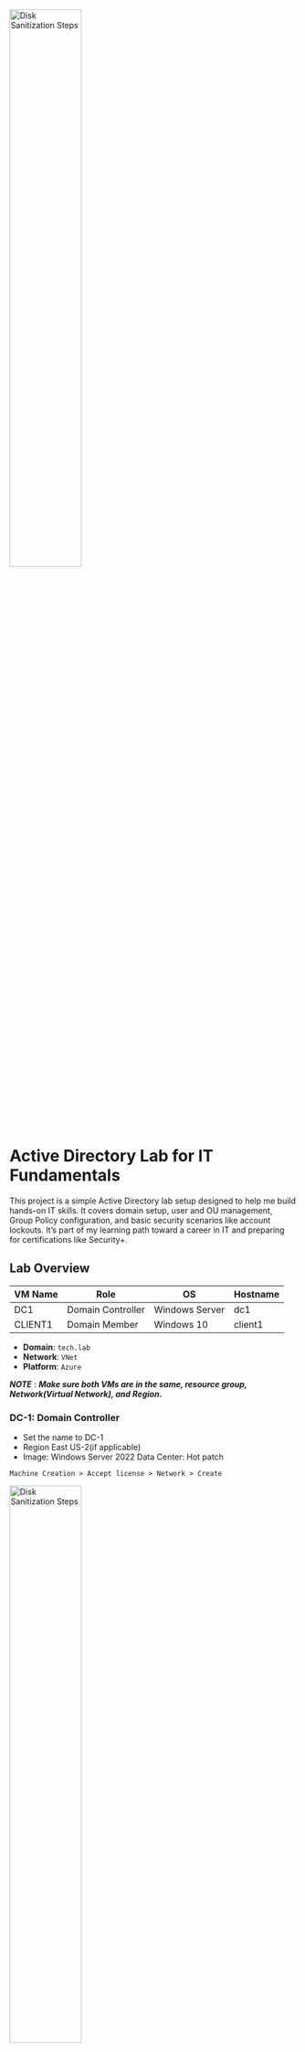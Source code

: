 <img src="https://github.com/user-attachments/assets/22c3bd7f-502f-4ea3-bd90-46030294f1a2" height="50%" width="50%" alt="Disk Sanitization Steps"/>

# Active Directory Lab for IT Fundamentals


This project is a simple Active Directory lab setup designed to help me build hands-on IT skills. It covers domain setup, user and OU management, Group Policy configuration, and basic security scenarios like account lockouts. It’s part of my learning path toward a career in IT and preparing for certifications like Security+.


## Lab Overview

| VM Name | Role              | OS             | Hostname |
|---------|-------------------|----------------|----------|
| DC1     | Domain Controller | Windows Server | dc1      |
| CLIENT1 | Domain Member     | Windows 10     | client1  |

- **Domain**: `tech.lab`
- **Network**: `VNet`
- **Platform**: `Azure`

***NOTE*** : ***Make sure both VMs are in the same, resource group, Network(Virtual Network), and Region.***

### DC-1: Domain Controller
- Set the name to DC-1
- Region East US-2(if applicable)
- Image: Windows Server 2022 Data Center: Hot patch

`Machine Creation > Accept license > Network > Create`



<img src="https://github.com/user-attachments/assets/915a2fa7-bd4a-4c3f-bae4-694c41040b7a" height="50%" width="50%" alt="Disk Sanitization Steps"/>
<img src="https://github.com/user-attachments/assets/2ed88557-6d94-475e-9a69-d58c0fda6185" height="50%" width="50%" alt="Disk Sanitization Steps"/>



### Client-1

- Repeat the same Steps as DC-1
- Set the disk image to `Windows 10 Prp`

<img src="https://github.com/user-attachments/assets/20aa4878-cbbd-4cc1-bf92-350fb54417f6" height="45%" width="45%" alt="Disk Sanitization Steps"/>

### Set DC-1 IP address to static

`Networking settings> Network Interface/ Ip configuration >  ip config > static`


<img src="https://github.com/user-attachments/assets/3cf34f23-a3f7-4426-b249-fec69a426074" height="20%" width="20%" alt="Disk Sanitization Steps"/>

<img src="https://github.com/user-attachments/assets/001706e6-670f-4a9a-b9bc-5e11e78ed6c3" height="50%" width="50%" alt="Disk Sanitization Steps"/>

<img src="https://github.com/user-attachments/assets/98801a0b-708b-4586-8a58-0ce55085cfd7" height="50%" width="50%" alt="Disk Sanitization Steps"/>

<img src="https://github.com/user-attachments/assets/885b59ad-1b68-4074-b4a6-8c07faa1df32" height="50%" width="50%" alt="Disk Sanitization Steps"/>

### Set Client-1 DNS server to DC-1 ip address

`Network settings > Network Interface/ Ip configuration > DNS servers > Custom > save`

<img src="https://github.com/user-attachments/assets/260d9797-0c32-42a7-b8c1-119303f114b1" height="50%" width="50%" alt="Disk Sanitization Steps"/>
<img src="https://github.com/user-attachments/assets/3e5b2a66-2e25-410f-9e0a-bfaea3ce1b3a" height="50%" width="50%" alt="Disk Sanitization Steps"/>



***At this stage, we’re ready to promote the server to a Domain Controller. This is where we install Active Directory Domain Services (AD DS) and create our new domain homelab.local. This step establishes the foundation for centralized user, group, and policy management across our network.***

- Login into the Domain Controller using Remote Desktop.
- Enter IP address of the Domain Controller and login.
- login name with and password

If prompted about security certificate problem just select yes.

<img src="https://github.com/user-attachments/assets/7ed441c2-230b-4c79-a6c8-574922b2afd1" height="35%" width="35%" alt="Disk Sanitization Steps"/>
<img src="https://github.com/user-attachments/assets/3e5b2a66-2e25-410f-9e0a-bfaea3ce1b3a" height="50%" width="50%" alt="Disk Sanitization Steps"/>

***Once the machine has loaded we are ready to install Active Directory Services***

### Step 1.

- On the server manager window, select Manage in the top right, then `Add roles and Features`
- Keep everything by default
- On the server `Select Server roles`, select, Active Directory and Domain Services, Add Features
- Accept restart the destination server automatically if required, Yes
- Then Install.

<img src="https://github.com/user-attachments/assets/0f4dd0f1-7660-47e2-8c72-6de176b3beb6" height="700%" width="700%" alt="Disk Sanitization Steps"/>

<img src="https://github.com/user-attachments/assets/d7d9934d-626b-4cbd-aae5-208806c07b5b" height="50%" width="50%" alt="Disk Sanitization Steps"/>


- **Now Promote promote the server by select the flag in the top right, and Promote**
- Select, add a new forest
- Now you name the Domain, Root domain name: `tech.lab` (or the name of your choice)
- Set a DSRM password
- You dont have to create a DNS delegation
- Install
- The DC will restart and you might lose connection.

<img src="https://github.com/user-attachments/assets/8ebc6dea-f7cf-4bb9-a80d-15d3e668508c" height="50%" width="50%" alt="Disk Sanitization Steps"/>

<img src="https://github.com/user-attachments/assets/083194f4-61df-4057-a638-9790ed5f7366" height="50%" width="50%" alt="Disk Sanitization Steps"/>

### Step 2
## Now we can attach the Client computer to the DC
- Start the machine and login via Remote Desktop.
- Go to System, Advanced System Settings.
- System properties, Computer name, change name to Client-1, Select Change.
- On `Memeber of`, select Domain, and Enter domain name of the DC we created.
- Then, Enter domain account name and password
- IF successful, You shoud see a "Welcome to the tech.lab domain" prompt, then restart.

<img src="https://github.com/user-attachments/assets/265cec82-bb2b-45e7-8596-8b90ffd1562f" height="50%" width="50%" alt="Disk Sanitization Steps"/>

<img src="https://github.com/user-attachments/assets/9cc540a0-0b4b-435e-a438-0e9dadec737d" height="50%" width="50%" alt="Disk Sanitization Steps"/>

**From now to login to the client you will have to do**: `tech.lab\your user account`

Just like this:

<img src="https://github.com/user-attachments/assets/d689eee8-320b-48e4-ab2d-a0a066119b03" height="35%" width="35%" alt="Disk Sanitization Steps"/>

### Verify that Client-1 is now part of the Domain...

- On the start menu, Select `Windows Administrative Tools Drop-down`
- Select Active Directory Users and Computers
- Select Drop-down on the domain controller
- Select Computers, and you should see Client-1.

<img src="https://github.com/user-attachments/assets/7ebd74f7-7093-465d-be25-70654f1a899c" height="50%" width="50%" alt="Disk Sanitization Steps"/>


***AND JUST LIKE THAT WE HAVE OUR DOMAIN AND USER COMPUTER SETUP!!!!!!!!!!!!!!***

